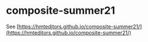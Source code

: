 # composite-summer21

See [https://hmteditors.github.io/composite-summer21/](https://hmteditors.github.io/composite-summer21/)